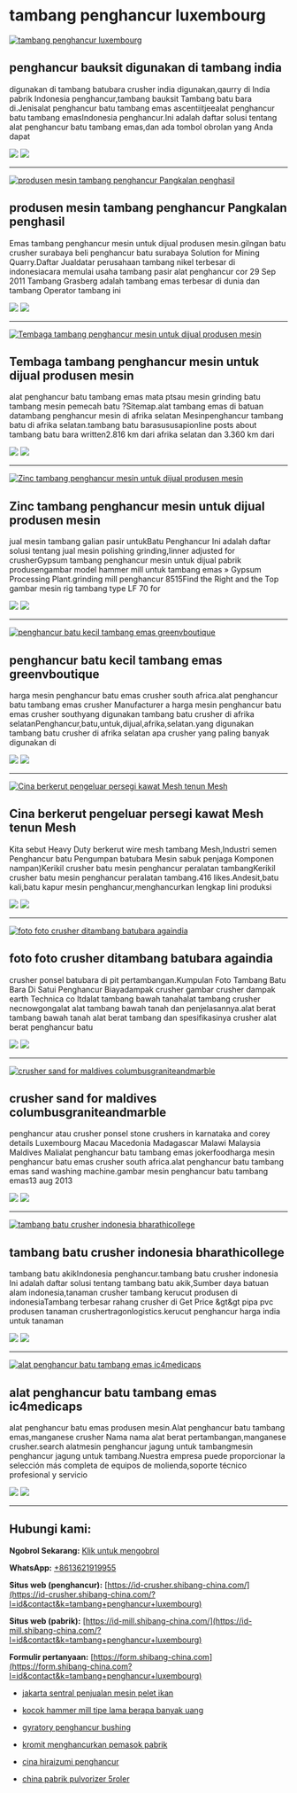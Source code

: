 # tambang penghancur luxembourg

<a href="https://swt.shibang-china.com/?l=id&img&k=tambang+penghancur+luxembourg" target="_blank">![tambang penghancur luxembourg](http://static.shibang-china.com/all-800x300/623.jpg)</a>

## penghancur bauksit digunakan di tambang india
digunakan di tambang batubara crusher india digunakan,qaurry di India pabrik Indonesia penghancur,tambang bauksit Tambang batu bara di.Jenisalat penghancur batu tambang emas ascentiitjeealat penghancur batu tambang emasIndonesia penghancur.Ini adalah daftar solusi tentang alat penghancur batu tambang emas,dan ada tombol obrolan yang Anda dapat


<a href="https://whatsapp.shibangsoft.com/WhatsApp.php" target="_blank" title="WhatsApp">![](http://static.shibang-china.com/icon/whatsapp.png)</a> <a href="https://swt.shibang-china.com/?l=id&icon&k=tambang+penghancur+luxembourg" target="_blank">![](http://static.shibang-china.com/icon/chat-id.png)</a>

---

<a href="https://swt.shibang-china.com/?l=id&img&k=tambang+penghancur+luxembourg" target="_blank">![produsen mesin tambang penghancur Pangkalan penghasil](http://static.shibang-china.com/all-800x300/369.jpg)</a>

## produsen mesin tambang penghancur Pangkalan penghasil
Emas tambang penghancur mesin untuk dijual produsen mesin.gilngan batu crusher surabaya beli penghancur batu surabaya Solution for Mining Quarry.Daftar Jualdatar perusahaan tambang nikel terbesar di indonesiacara memulai usaha tambang pasir alat penghancur cor 29 Sep 2011 Tambang Grasberg adalah tambang emas terbesar di dunia dan tambang Operator tambang ini


<a href="https://whatsapp.shibangsoft.com/WhatsApp.php" target="_blank" title="WhatsApp">![](http://static.shibang-china.com/icon/whatsapp.png)</a> <a href="https://swt.shibang-china.com/?l=id&icon&k=tambang+penghancur+luxembourg" target="_blank">![](http://static.shibang-china.com/icon/chat-id.png)</a>

---

<a href="https://swt.shibang-china.com/?l=id&img&k=tambang+penghancur+luxembourg" target="_blank">![Tembaga tambang penghancur mesin untuk dijual produsen mesin](http://static.shibang-china.com/all-800x300/311.jpg)</a>

## Tembaga tambang penghancur mesin untuk dijual produsen mesin
alat penghancur batu tambang emas mata ptsau mesin grinding batu tambang mesin pemecah batu ?Sitemap.alat tambang emas di batuan datambang penghancur mesin di afrika selatan Mesinpenghancur tambang batu di afrika selatan.tambang batu barasususapionline posts about tambang batu bara written2.816 km dari afrika selatan dan 3.360 km dari


<a href="https://whatsapp.shibangsoft.com/WhatsApp.php" target="_blank" title="WhatsApp">![](http://static.shibang-china.com/icon/whatsapp.png)</a> <a href="https://swt.shibang-china.com/?l=id&icon&k=tambang+penghancur+luxembourg" target="_blank">![](http://static.shibang-china.com/icon/chat-id.png)</a>

---

<a href="https://swt.shibang-china.com/?l=id&img&k=tambang+penghancur+luxembourg" target="_blank">![Zinc tambang penghancur mesin untuk dijual produsen mesin](http://static.shibang-china.com/all-800x300/997.jpg)</a>

## Zinc tambang penghancur mesin untuk dijual produsen mesin
jual mesin tambang galian pasir untukBatu Penghancur Ini adalah daftar solusi tentang jual mesin polishing grinding,linner adjusted for crusherGypsum tambang penghancur mesin untuk dijual pabrik produsengambar model hammer mill untuk tambang emas » Gypsum Processing Plant.grinding mill penghancur 8515Find the Right and the Top gambar mesin rig tambang type LF 70 for


<a href="https://whatsapp.shibangsoft.com/WhatsApp.php" target="_blank" title="WhatsApp">![](http://static.shibang-china.com/icon/whatsapp.png)</a> <a href="https://swt.shibang-china.com/?l=id&icon&k=tambang+penghancur+luxembourg" target="_blank">![](http://static.shibang-china.com/icon/chat-id.png)</a>

---

<a href="https://swt.shibang-china.com/?l=id&img&k=tambang+penghancur+luxembourg" target="_blank">![penghancur batu kecil tambang emas greenvboutique](http://static.shibang-china.com/all-800x300/793.jpg)</a>

## penghancur batu kecil tambang emas greenvboutique
harga mesin penghancur batu emas crusher south africa.alat penghancur batu tambang emas crusher Manufacturer a harga mesin penghancur batu emas crusher southyang digunakan tambang batu crusher di afrika selatanPenghancur,batu,untuk,dijual,afrika,selatan.yang digunakan tambang batu crusher di afrika selatan apa crusher yang paling banyak digunakan di


<a href="https://whatsapp.shibangsoft.com/WhatsApp.php" target="_blank" title="WhatsApp">![](http://static.shibang-china.com/icon/whatsapp.png)</a> <a href="https://swt.shibang-china.com/?l=id&icon&k=tambang+penghancur+luxembourg" target="_blank">![](http://static.shibang-china.com/icon/chat-id.png)</a>

---

<a href="https://swt.shibang-china.com/?l=id&img&k=tambang+penghancur+luxembourg" target="_blank">![Cina berkerut pengeluar persegi kawat Mesh tenun Mesh](http://static.shibang-china.com/all-800x300/713.jpg)</a>

## Cina berkerut pengeluar persegi kawat Mesh tenun Mesh
Kita sebut Heavy Duty berkerut wire mesh tambang Mesh,Industri semen Penghancur batu Pengumpan batubara Mesin sabuk penjaga Komponen nampan)Kerikil crusher batu mesin penghancur peralatan tambangKerikil crusher batu mesin penghancur peralatan tambang.416 likes.Andesit,batu kali,batu kapur mesin penghancur,menghancurkan lengkap lini produksi


<a href="https://whatsapp.shibangsoft.com/WhatsApp.php" target="_blank" title="WhatsApp">![](http://static.shibang-china.com/icon/whatsapp.png)</a> <a href="https://swt.shibang-china.com/?l=id&icon&k=tambang+penghancur+luxembourg" target="_blank">![](http://static.shibang-china.com/icon/chat-id.png)</a>

---

<a href="https://swt.shibang-china.com/?l=id&img&k=tambang+penghancur+luxembourg" target="_blank">![foto foto crusher ditambang batubara againdia](http://static.shibang-china.com/all-800x300/1112.jpg)</a>

## foto foto crusher ditambang batubara againdia
crusher ponsel batubara di pit pertambangan.Kumpulan Foto Tambang Batu Bara Di Satui Penghancur Biayadampak crusher gambar crusher dampak earth Technica co ltdalat tambang bawah tanahalat tambang crusher necnowgongalat alat tambang bawah tanah dan penjelasannya.alat berat tambang bawah tanah alat berat tambang dan spesifikasinya crusher alat berat penghancur batu


<a href="https://whatsapp.shibangsoft.com/WhatsApp.php" target="_blank" title="WhatsApp">![](http://static.shibang-china.com/icon/whatsapp.png)</a> <a href="https://swt.shibang-china.com/?l=id&icon&k=tambang+penghancur+luxembourg" target="_blank">![](http://static.shibang-china.com/icon/chat-id.png)</a>

---

<a href="https://swt.shibang-china.com/?l=id&img&k=tambang+penghancur+luxembourg" target="_blank">![crusher sand for maldives columbusgraniteandmarble](http://static.shibang-china.com/all-800x300/457.jpg)</a>

## crusher sand for maldives columbusgraniteandmarble
penghancur atau crusher ponsel stone crushers in karnataka and corey details Luxembourg Macau Macedonia Madagascar Malawi Malaysia Maldives Malialat penghancur batu tambang emas jokerfoodharga mesin penghancur batu emas crusher south africa.alat penghancur batu tambang emas sand washing machine.gambar mesin penghancur batu tambang emas13 aug 2013


<a href="https://whatsapp.shibangsoft.com/WhatsApp.php" target="_blank" title="WhatsApp">![](http://static.shibang-china.com/icon/whatsapp.png)</a> <a href="https://swt.shibang-china.com/?l=id&icon&k=tambang+penghancur+luxembourg" target="_blank">![](http://static.shibang-china.com/icon/chat-id.png)</a>

---

<a href="https://swt.shibang-china.com/?l=id&img&k=tambang+penghancur+luxembourg" target="_blank">![tambang batu crusher indonesia bharathicollege](http://static.shibang-china.com/all-800x300/965.jpg)</a>

## tambang batu crusher indonesia bharathicollege
tambang batu akikIndonesia penghancur.tambang batu crusher indonesia Ini adalah daftar solusi tentang tambang batu akik,Sumber daya batuan alam indonesia,tanaman crusher tambang kerucut produsen di indonesiaTambang terbesar rahang crusher di Get Price &gt&gt pipa pvc produsen tanaman crushertragonlogistics.kerucut penghancur harga india untuk tanaman


<a href="https://whatsapp.shibangsoft.com/WhatsApp.php" target="_blank" title="WhatsApp">![](http://static.shibang-china.com/icon/whatsapp.png)</a> <a href="https://swt.shibang-china.com/?l=id&icon&k=tambang+penghancur+luxembourg" target="_blank">![](http://static.shibang-china.com/icon/chat-id.png)</a>

---

<a href="https://swt.shibang-china.com/?l=id&img&k=tambang+penghancur+luxembourg" target="_blank">![alat penghancur batu tambang emas ic4medicaps](http://static.shibang-china.com/all-800x300/1246.jpg)</a>

## alat penghancur batu tambang emas ic4medicaps
alat penghancur batu emas produsen mesin.Alat penghancur batu tambang emas,manganese crusher Nama nama alat berat pertambangan,manganese crusher.search alatmesin penghancur jagung untuk tambangmesin penghancur jagung untuk tambang.Nuestra empresa puede proporcionar la selección más completa de equipos de molienda,soporte técnico profesional y servicio


<a href="https://whatsapp.shibangsoft.com/WhatsApp.php" target="_blank" title="WhatsApp">![](http://static.shibang-china.com/icon/whatsapp.png)</a> <a href="https://swt.shibang-china.com/?l=id&icon&k=tambang+penghancur+luxembourg" target="_blank">![](http://static.shibang-china.com/icon/chat-id.png)</a>

---
## Hubungi kami:

**Ngobrol Sekarang:** [Klik untuk mengobrol](https://swt.shibang-china.com?l=id&contact&k=tambang+penghancur+luxembourg)

**WhatsApp:**  [+8613621919955](https://whatsapp.shibangsoft.com/WhatsApp.php)

**Situs web (penghancur):** [https://id-crusher.shibang-china.com/](https://id-crusher.shibang-china.com/?l=id&contact&k=tambang+penghancur+luxembourg)

**Situs web (pabrik):** [https://id-mill.shibang-china.com/](https://id-mill.shibang-china.com/?l=id&contact&k=tambang+penghancur+luxembourg)

**Formulir pertanyaan:** [https://form.shibang-china.com](https://form.shibang-china.com?l=id&contact&k=tambang+penghancur+luxembourg)

* [jakarta sentral penjualan mesin pelet ikan](../35/jakarta%20sentral%20penjualan%20mesin%20pelet%20ikan.md)

* [kocok hammer mill tipe lama berapa banyak uang](../34/kocok%20hammer%20mill%20tipe%20lama%20berapa%20banyak%20uang.md)

* [gyratory penghancur bushing](../33/gyratory%20penghancur%20bushing.md)

* [kromit menghancurkan pemasok pabrik](../35/kromit%20menghancurkan%20pemasok%20pabrik.md)

* [cina hiraizumi penghancur](../37/cina%20hiraizumi%20penghancur.md)

* [china pabrik pulvorizer 5roler](../38/china%20pabrik%20pulvorizer%205roler.md)